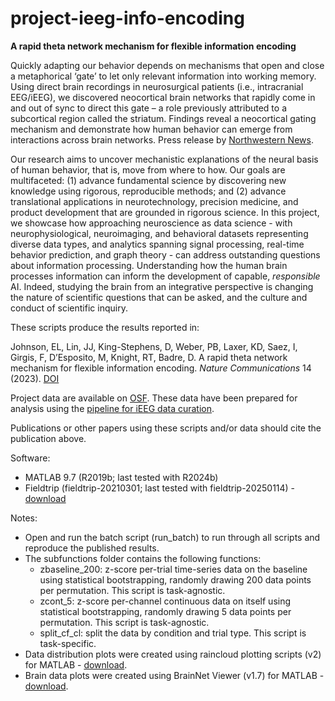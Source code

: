 # project-ieeg-info-encoding
**A rapid theta network mechanism for flexible information encoding**

Quickly adapting our behavior depends on mechanisms that open and close a metaphorical ‘gate’ to let only relevant information into working memory. Using direct brain recordings in neurosurgical patients (i.e., intracranial EEG/iEEG), we discovered neocortical brain networks that rapidly come in and out of sync to direct this gate – a role previously attributed to a subcortical region called the striatum. Findings reveal a neocortical gating mechanism and demonstrate how human behavior can emerge from interactions across brain networks. Press release by [Northwestern News](https://news.feinberg.northwestern.edu/2023/06/01/study-establishes-fluctuating-gating-mechanisms-supporting-flexible-behavior/).

Our research aims to uncover mechanistic explanations of the neural basis of human behavior, that is, move from where to how. Our goals are multifaceted: (1) advance fundamental science by discovering new knowledge using rigorous, reproducible methods; and (2) advance translational applications in neurotechnology, precision medicine, and product development that are grounded in rigorous science. In this project, we showcase how approaching neuroscience as data science - with neurophysiological, neuroimaging, and behavioral datasets representing diverse data types, and analytics spanning signal processing, real-time behavior prediction, and graph theory - can address outstanding questions about information processing. Understanding how the human brain processes information can inform the development of capable, _responsible_ AI. Indeed, studying the brain from an integrative perspective is changing the nature of scientific questions that can be asked, and the culture and conduct of scientific inquiry.

These scripts produce the results reported in:

Johnson, EL, Lin, JJ, King-Stephens, D, Weber, PB, Laxer, KD, Saez, I, Girgis, F, D’Esposito, M, Knight, RT, Badre, D. A rapid theta network mechanism for flexible information encoding. _Nature Communications_ 14 (2023). [DOI](https://doi.org/10.1038/s41467-023-38574-7)

Project data are available on [OSF](https://doi.org/10.17605/OSF.IO/RX2ZD). These data have been prepared for analysis using the [pipeline for iEEG data curation](https://github.com/elizljohnson-projects/pipeline-ieeg-data-curation.git).

Publications or other papers using these scripts and/or data should cite the publication above.

Software:
- MATLAB 9.7 (R2019b; last tested with R2024b)
- Fieldtrip (fieldtrip-20210301; last tested with fieldtrip-20250114) - [download](https://www.fieldtriptoolbox.org/download)

Notes:
- Open and run the batch script (run_batch) to run through all scripts and reproduce the published results.
- The subfunctions folder contains the following functions:
  - zbaseline_200: z-score per-trial time-series data on the baseline using statistical bootstrapping, randomly drawing 200 data points per permutation. This script is task-agnostic.
  - zcont_5: z-score per-channel continuous data on itself using statistical bootstrapping, randomly drawing 5 data points per permutation. This script is task-agnostic.
  - split_cf_cl: split the data by condition and trial type. This script is task-specific.
- Data distribution plots were created using raincloud plotting scripts (v2) for MATLAB - [download](https://github.com/RainCloudPlots/RainCloudPlots/tree/master/tutorial_matlab).
- Brain data plots were created using BrainNet Viewer (v1.7) for MATLAB - [download](https://www.nitrc.org/projects/bnv).
